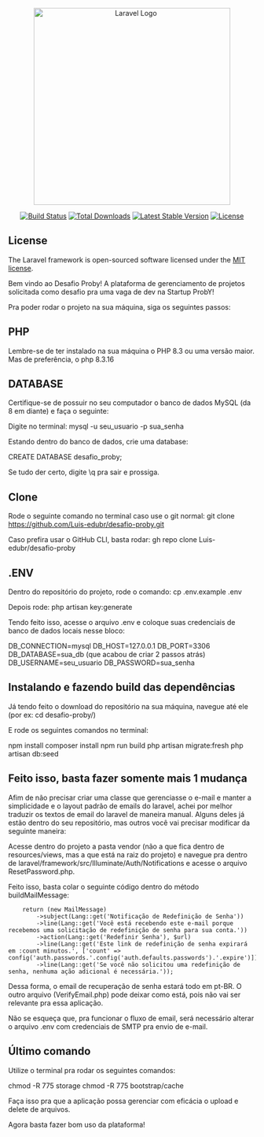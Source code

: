 <p align="center"><a href="https://laravel.com" target="_blank"><img src="https://raw.githubusercontent.com/laravel/art/master/logo-lockup/5%20SVG/2%20CMYK/1%20Full%20Color/laravel-logolockup-cmyk-red.svg" width="400" alt="Laravel Logo"></a></p>

<p align="center">
<a href="https://github.com/laravel/framework/actions"><img src="https://github.com/laravel/framework/workflows/tests/badge.svg" alt="Build Status"></a>
<a href="https://packagist.org/packages/laravel/framework"><img src="https://img.shields.io/packagist/dt/laravel/framework" alt="Total Downloads"></a>
<a href="https://packagist.org/packages/laravel/framework"><img src="https://img.shields.io/packagist/v/laravel/framework" alt="Latest Stable Version"></a>
<a href="https://packagist.org/packages/laravel/framework"><img src="https://img.shields.io/packagist/l/laravel/framework" alt="License"></a>
</p>

## License

The Laravel framework is open-sourced software licensed under the [MIT license](https://opensource.org/licenses/MIT).

Bem vindo ao Desafio Proby! A plataforma de gerenciamento de projetos solicitada como desafio pra uma vaga de dev na Startup ProbY!

Pra poder rodar o projeto na sua máquina, siga os seguintes passos:

## PHP

Lembre-se de ter instalado na sua máquina o PHP 8.3 ou uma versão maior. Mas de preferência, o php 8.3.16

## DATABASE

Certifique-se de possuir no seu computador o banco de dados MySQL (da 8 em diante) e faça o seguinte:

Digite no terminal: mysql -u seu_usuario -p sua_senha

Estando dentro do banco de dados, crie uma database:

CREATE DATABASE desafio_proby;

Se tudo der certo, digite \q pra sair e prossiga.

## Clone

Rode o seguinte comando no terminal caso use o git normal: git clone https://github.com/Luis-edubr/desafio-proby.git

Caso prefira usar o GitHub CLI, basta rodar: gh repo clone Luis-edubr/desafio-proby

## .ENV

Dentro do repositório do projeto, rode o comando: cp .env.example .env

Depois rode: php artisan key:generate

Tendo feito isso, acesse o arquivo .env e coloque suas credenciais de banco de dados locais nesse bloco:


DB_CONNECTION=mysql
DB_HOST=127.0.0.1
DB_PORT=3306
DB_DATABASE=sua_db (que acabou de criar 2 passos atrás)
DB_USERNAME=seu_usuario
DB_PASSWORD=sua_senha

## Instalando e fazendo build das dependências 

Já tendo feito o download do repositório na sua máquina, navegue até ele (por ex: cd desafio-proby/)

E rode os seguintes comandos no terminal:

npm install
composer install
npm run build
php artisan migrate:fresh
php artisan db:seed

## Feito isso, basta fazer somente mais 1 mudança

Afim de não precisar criar uma classe que gerenciasse o e-mail e manter a simplicidade e o layout padrão de emails do laravel,
achei por melhor traduzir os textos de email do laravel de maneira manual. Alguns deles já estão dentro do seu repositório,
mas outros você vai precisar modificar da seguinte maneira:

Acesse dentro do projeto a pasta vendor (não a que fica dentro de resources/views, mas a que está na raiz do projeto) e navegue
pra dentro de laravel/framework/src/Illuminate/Auth/Notifications e acesse o arquivo ResetPassword.php.

Feito isso, basta colar o seguinte código dentro do método buildMailMessage:

        return (new MailMessage)
            ->subject(Lang::get('Notificação de Redefinição de Senha'))
            ->line(Lang::get('Você está recebendo este e-mail porque recebemos uma solicitação de redefinição de senha para sua conta.'))
            ->action(Lang::get('Redefinir Senha'), $url)
            ->line(Lang::get('Este link de redefinição de senha expirará em :count minutos.', ['count' => config('auth.passwords.'.config('auth.defaults.passwords').'.expire')]))
            ->line(Lang::get('Se você não solicitou uma redefinição de senha, nenhuma ação adicional é necessária.'));

Dessa forma, o email de recuperação de senha estará todo em pt-BR. O outro arquivo (VerifyEmail.php) pode deixar como está, pois não vai ser relevante pra essa aplicação.

Não se esqueça que, pra funcionar o fluxo de email, será necessário alterar o arquivo .env com credenciais de SMTP pra envio de e-mail. 

## Último comando

Utilize o terminal pra rodar os seguintes comandos:

chmod -R 775 storage
chmod -R 775 bootstrap/cache

Faça isso pra que a aplicação possa gerenciar com eficácia o upload e delete de arquivos.

Agora basta fazer bom uso da plataforma!

